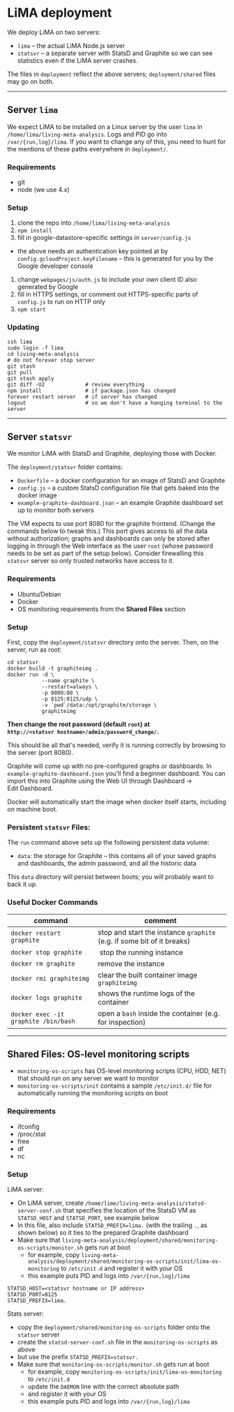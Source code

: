 # LiMA deployment

We deploy LiMA on two servers:
- `lima` – the actual LiMA Node.js server
- `statsvr` – a separate server with StatsD and Graphite so we can see statistics even if the LiMA server crashes.

The files in `deployment` reflect the above servers; `deployment/shared` files may go on both.

------------------
## Server `lima`

We expect LiMA to be installed on a Linux server by the user `lima` in `/home/lima/living-meta-analysis`. Logs and PID go into `/var/{run,log}/lima`. If you want to change any of this, you need to hunt for the mentions of these paths everywhere in `deployment/`.

### Requirements

- git
- node (we use 4.x)

### Setup

 1. clone the repo into `/home/lima/living-meta-analysis`
 1. `npm install`
 1. fill in google-datastore-specific settings in `server/config.js`
   * the above needs an authentication key pointed at by `config.gcloudProject.keyFilename` – this is generated for you by the Google developer console
 1. change `webpages/js/auth.js` to include your own client ID also generated by Google
 1. fill in HTTPS settings, or comment out HTTPS-specific parts of `config.js` to run on HTTP only
 1. `npm start`

### Updating

```
ssh lima
sudo login -f lima
cd living-meta-analysis
# do not forever stop server
git stash
git pull
git stash apply
git diff -U2             # review everything
npm install              # if package.json has changed
forever restart server   # if server has changed
logout                   # so we don't have a hanging terminal to the server
```



------------------
## Server `statsvr`

We monitor LiMA with StatsD and Graphite, deploying those with Docker.

The `deployment/statsvr` folder contains:

- `Dockerfile` – a docker configuration for an image of StatsD and Graphite
- `config.js` – a custom StatsD configuration file that gets baked into the docker image
- `example-graphite-dashboard.json` – an example Graphite dashboard set up to monitor both servers

The VM expects to use port 8080 for the graphite frontend. (Change the commands below to tweak this.) This port gives access to all the data without authorization; graphs and dashboards can only be stored after logging in through the Web interface as the user `root` (whose password needs to be set as part of the setup below). Consider firewalling this `statsvr` server so only trusted networks have access to it.

### Requirements

 - Ubuntu/Debian
 - Docker
 - OS monitoring requirements from the **Shared Files** section

### Setup

First, copy the `deployment/statsvr` directory onto the server. Then, on the server, run as root:

```
cd statsvr
docker build -t graphiteimg .
docker run -d \
           --name graphite \
           --restart=always \
           -p 8080:80 \
           -p 8125:8125/udp \
           -v `pwd`/data:/opt/graphite/storage \
           graphiteimg
```

**Then change the root password (default `root`) at `http://<statsvr hostname>/admin/password_change/`.**

This should be all that's needed, verify it is running correctly by browsing to the server (port 8080).

Graphite will come up with no pre-configured graphs or dashboards. In `example-graphite-dashboard.json` you'll find a beginner dashboard. You can import this into Graphite using the Web UI through Dashboard -> Edit Dashboard.

Docker will automatically start the image when docker itself starts, including on machine boot.

### Persistent `statsvr` Files:

The `run` command above sets up the following persistent data volume:

- `data`: the storage for Graphite – this contains all of your saved graphs and dashboards, the admin password, and all the historic data

This `data` directory will persist between boots; you will probably want to back it up.

### Useful Docker Commands

command | comment
--------|--------
`docker restart graphite` | stop and start the instance `graphite` (e.g. if some bit of it breaks)
`docker stop graphite` | stop the running instance
`docker rm graphite` | remove the instance
`docker rmi graphiteimg` | clear the built container image `graphiteimg`
`docker logs graphite` | shows the runtime logs of the container
`docker exec -it graphite /bin/bash` | open a `bash` inside the container (e.g. for inspection)


------------------

## Shared Files: OS-level monitoring scripts

 - `monitoring-os-scripts` has OS-level monitoring scripts (CPU, HDD, NET) that should run on any server we want to monitor
 - `monitoring-os-scripts/init` contains a sample `/etc/init.d/` file for automatically running the monitoring scripts on boot

### Requirements

- ifconfig
- /proc/stat
- free
- df
- nc

### Setup

LiMA server:

- On LiMA server, create `/home/lime/living-meta-analysis/statsd-server-conf.sh` that specifies the location of the StatsD VM as `STATSD_HOST` and `STATSD_PORT`, see example below
- In this file, also include `STATSD_PREFIX=lima.` (with the trailing `.`, as shown below) so it ties to the prepared Graphite dashboard
- Make sure that `living-meta-analysis/deployment/shared/monitoring-os-scripts/monitor.sh` gets run at boot
  - for example, copy `living-meta-analysis/deployment/shared/monitoring-os-scripts/init/lima-os-monitoring` to `/etc/init.d` and register it with your OS
  - this example puts PID and logs into `/var/{run,log}/lima`

```
STATSD_HOST=<statsvr hostname or IP address>
STATSD_PORT=8125
STATSD_PREFIX=lima.
```

Stats server:

- copy the `deployment/shared/monitoring-os-scripts` folder onto the `statsvr` server
- create the `statsd-server-conf.sh` file in the `monitoring-os-scripts` as above
- but use the prefix `STATSD_PREFIX=statsvr.`
- Make sure that `monitoring-os-scripts/monitor.sh` gets run at boot
  - for example, copy `monitoring-os-scripts/init/lima-os-monitoring` to `/etc/init.d`
  - update the `DAEMON` line with the correct absolute path
  - and register it with your OS
  - this example puts PID and logs into `/var/{run,log}/lima`
